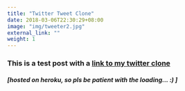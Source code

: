 ```yaml
---
title: "Twitter Tweet Clone"
date: 2018-03-06T22:30:29+08:00
image: "img/tweeter2.jpg"
external_link: ""
weight: 1
---
```


### This is a test post with a [link to my twitter clone](http://tweeter-tweet.herokuapp.com)
##### [hosted on heroku, so pls be patient with the loading... :) ]

